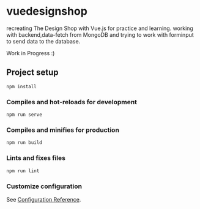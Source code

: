 # vuedesignshop
recreating The Design Shop with Vue.js for practice and learning. 
working with backend,data-fetch from MongoDB and trying to work with forminput to send data to the database. 

Work in Progress :) 

## Project setup
```
npm install
```

### Compiles and hot-reloads for development
```
npm run serve
```

### Compiles and minifies for production
```
npm run build
```

### Lints and fixes files
```
npm run lint
```

### Customize configuration
See [Configuration Reference](https://cli.vuejs.org/config/).

